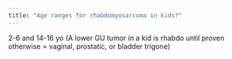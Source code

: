 ```yaml
---
title: "Age ranges for rhabdomyosarcoma in kids?"
---
```

2-6 and 14-16 yo
(A lower GU tumor in a kid is rhabdo until proven otherwise = vaginal, prostatic, or bladder trigone)

